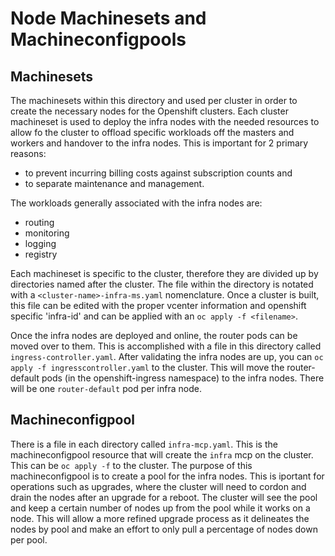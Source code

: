 # Node Machinesets and Machineconfigpools

## Machinesets
The machinesets within this directory and used per cluster in order to create the necessary nodes for the Openshift clusters.  Each cluster machineset is used to deploy the infra nodes with the needed resources to allow fo the cluster to offload specific workloads off the masters and workers and handover to the infra nodes.  This is important for 2 primary reasons:
* to prevent incurring billing costs against subscription counts and
* to separate maintenance and management.  

The workloads generally associated with the infra nodes are:
* routing
* monitoring
* logging
* registry

Each machineset is specific to the cluster, therefore they are divided up by directories named after the cluster.  The file within the directory is notated with a `<cluster-name>-infra-ms.yaml` nomenclature.  Once a cluster is built, this file can be edited with the proper vcenter information and openshift specific 'infra-id' and can be applied with an `oc apply -f <filename>`.  

Once the infra nodes are deployed and online, the router pods can be moved over to them.  This is accomplished with a file in this directory called `ingress-controller.yaml`.  After validating the infra nodes are up, you can `oc apply -f ingresscontroller.yaml` to the cluster.  This will move the router-default pods (in the openshift-ingress namespace) to the infra nodes.  There will be one `router-default` pod per infra node. 

## Machineconfigpool

There is a file in each directory called `infra-mcp.yaml`.  This is the machineconfigpool resource that will create the `infra` mcp on the cluster.  This can be `oc apply -f` to the cluster.  The purpose of this machineconfigpool is to create a pool for the infra nodes.  This is iportant for operations such as upgrades, where the cluster will need to cordon and drain the nodes after an upgrade for a reboot.  The cluster will see the pool and keep a certain number of nodes up from the pool while it works on a node.  This will allow a more refined upgrade process as it delineates the nodes by pool and make an effort to only pull a percentage of nodes down per pool.  
